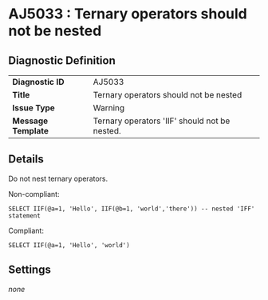 # AJ5033 : Ternary operators should not be nested

## Diagnostic Definition

<table>
  <tr>
    <td class="header"><b>Diagnostic ID</b></td>
    <td>AJ5033</td>
  </tr>
  <tr>
    <td class="header"><b>Title</b></td>
    <td>Ternary operators should not be nested</td>
  </tr>
  <tr>
    <td class="header"><b>Issue Type</b></td>
    <td>Warning</td>
  </tr>
  <tr>
    <td class="header"><b>Message Template</b></td>
    <td>Ternary operators 'IIF' should not be nested.</td>
  </tr>
  
</table>

## Details

Do not nest ternary operators.

Non-compliant:

```tsql
SELECT IIF(@a=1, 'Hello', IIF(@b=1, 'world','there')) -- nested 'IFF' statement
```

Compliant:

```tsql
SELECT IIF(@a=1, 'Hello', 'world')
```


## Settings

*none*

